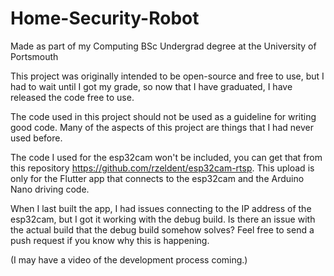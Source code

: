 # Home-Security-Robot
Made as part of my Computing BSc Undergrad degree at the University of Portsmouth

This project was originally intended to be open-source and free to use, but I had to wait until I got my grade, so now that I have graduated, I have released the code free to use.

The code used in this project should not be used as a guideline for writing good code. Many of the aspects of this project are things that I had never used before.

The code I used for the esp32cam won't be included, you can get that from this repository https://github.com/rzeldent/esp32cam-rtsp. This upload is only for the Flutter app that connects to the esp32cam and the Arduino Nano driving code.

When I last built the app, I had issues connecting to the IP address of the esp32cam, but I got it working with the debug build. Is there an issue with the actual build that the debug build somehow solves? Feel free to send a push request if you know why this is happening.

(I may have a video of the development process coming.)
